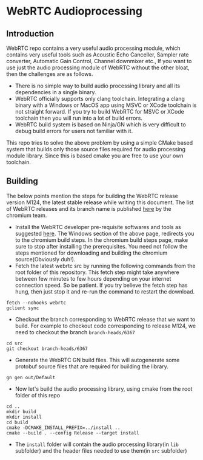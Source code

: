 # WebRTC Audioprocessing
## Introduction
WebRTC repo contains a very useful audio processing module, which contains very useful tools such as Acoustic Echo Canceller, Sampler rate converter, Automatic Gain Control, Channel downmixer etc.,
If you want to use just the audio processing module of WebRTC without the other bloat, then the challenges are as follows.
- There is no simple way to build audio processing library and all its dependencies in a single binary.
- WebRTC officially supports only clang toolchain. Integrating a clang binary with a Windows or MacOS app using MSVC or XCode toolchain is not straight forward. If you try to build WebRTC for MSVC or XCode toolchain then you will run into a lot of build errors.
- WebRTC build system is based on Ninja/GN which is very difficult to debug build errors for users not familiar with it.

This repo tries to solve the above problem by using a simple CMake based system that builds only those source files required for audio processing module library. Since this is based cmake you are free to use your own toolchain.

## Building
The below points mention the steps for building the WebRTC release version M124, the latest stable release while writing this document. The list of WebRTC releases and its branch name is published [here](https://chromiumdash.appspot.com/branches) by the chromium team.

- Install the WebRTC developer pre-requisite softwares and tools as suggested [here](https://webrtc.googlesource.com/src/+/main/docs/native-code/development/prerequisite-sw/). The Windows section of the above page, redirects you to the chromium build steps. In the chromium build steps page, make sure to stop after installing the prerequisites. You need not follow the steps mentioned for downloading and building the chromium source(Obviously duh!).
- Fetch the latest webrtc src by running the following commands from the root folder of this repository. This fetch step might take anywhere between few minutes to few hours depending on your internet connection speed. So be patient. If you try believe the fetch step has hung, then just stop it and re-run the command to restart the download.
```
fetch --nohooks webrtc
gclient sync
```
- Checkout the branch corresponding to WebRTC release that we want to build. For example to checkout code corresponding to release M124, we need to checkout the branch `branch-heads/6367`
```
cd src
git checkout branch-heads/6367
```
- Generate the WebRTC GN build files. This will autogenerate some protobuf source files that are required for building the library.
```
gn gen out/Default
```
- Now let's build the audio processing library, using cmake from the root folder of this repo
```
cd ..
mkdir build
mkdir install
cd build
cmake -DCMAKE_INSTALL_PREFIX=../install ..
cmake --build . --config Release --target install
```
- The `install` folder will contain the audio processing library(in `lib` subfolder) and the header files needed to use them(in `src` subfolder)

